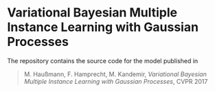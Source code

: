 # Variational Bayesian Multiple Instance Learning with Gaussian Processes

The repository contains the source code for the model published in 
> M. Haußmann, F. Hamprecht, M. Kandemir, *Variational Bayesian Multiple Instance Learning with Gaussian Processes*, CVPR 2017
